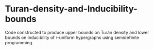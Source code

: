 # Turan-density-and-Inducibility-bounds
Code constructed to produce upper bounds on Turán density and lower bounds on inducibility of r-uniform hypergraphs using semidefinite programming.
